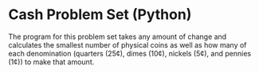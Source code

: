 # Cash Problem Set (Python)
The program for this problem set takes any amount of change and calculates the smallest number of physical coins as well as how many of each denomination (quarters (25¢), dimes (10¢), nickels (5¢), and pennies (1¢)) to make that amount.
